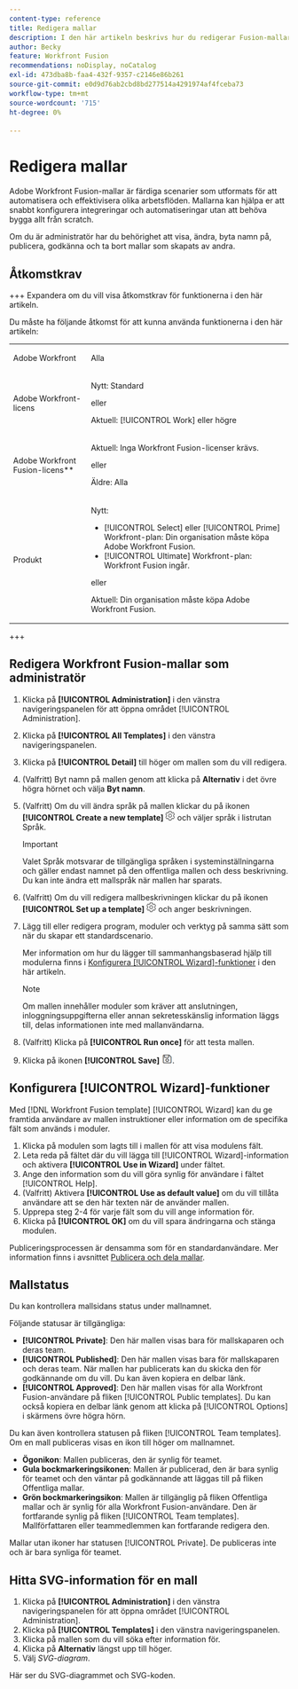 ```yaml
---
content-type: reference
title: Redigera mallar
description: I den här artikeln beskrivs hur du redigerar Fusion-mallar.
author: Becky
feature: Workfront Fusion
recommendations: noDisplay, noCatalog
exl-id: 473dba8b-faa4-432f-9357-c2146e86b261
source-git-commit: e0d9d76ab2cbd8bd277514a4291974af4fceba73
workflow-type: tm+mt
source-wordcount: '715'
ht-degree: 0%

---
```


# Redigera mallar

Adobe Workfront Fusion-mallar är färdiga scenarier som utformats för att automatisera och effektivisera olika arbetsflöden. Mallarna kan hjälpa er att snabbt konfigurera integreringar och automatiseringar utan att behöva bygga allt från scratch.

Om du är administratör har du behörighet att visa, ändra, byta namn på, publicera, godkänna och ta bort mallar som skapats av andra.

## Åtkomstkrav

+++ Expandera om du vill visa åtkomstkrav för funktionerna i den här artikeln.

Du måste ha följande åtkomst för att kunna använda funktionerna i den här artikeln:

<table style="table-layout:auto">
  <col>
  <col>
  <tbody>
    <tr>
      <td role="rowheader">Adobe Workfront</td>
      <td><p>Alla</p></td>
    </tr>
    <tr data-mc-conditions="">
      <td role="rowheader">Adobe Workfront-licens</td>
      <td><p>Nytt: Standard</p><p>eller</p><p>Aktuell: [!UICONTROL Work] eller högre</p></td>
    </tr>
    <tr>
      <td role="rowheader">Adobe Workfront Fusion-licens**</td>
      <td>
        <p>Aktuell: Inga Workfront Fusion-licenser krävs.</p>
        <p>eller</p>
        <p>Äldre: Alla</p>
      </td>
    </tr>
    <tr>
      <td role="rowheader">Produkt</td>
      <td>
        <p>Nytt:</p>
        <ul>
          <li>[!UICONTROL Select] eller [!UICONTROL Prime] Workfront-plan: Din organisation måste köpa Adobe Workfront Fusion.</li>
          <li>[!UICONTROL Ultimate] Workfront-plan: Workfront Fusion ingår.</li>
        </ul>
        <p>eller</p>
        <p>Aktuell: Din organisation måste köpa Adobe Workfront Fusion.</p>
      </td>
    </tr>
  </tbody>
</table>

<!--
For more detail about the information in this table, see [Access requirements in Workfront documentation](/help/quicksilver/administration-and-setup/add-users/access-levels-and-object-permissions/access-level-requirements-in-documentation.md). 

For information on Adobe Workfront Fusion licenses, see [Adobe Workfront Fusion licenses](../../workfront-fusion/get-started/license-automation-vs-integration.md). -->

+++

## Redigera Workfront Fusion-mallar som administratör

1. Klicka på **[!UICONTROL Administration]** i den vänstra navigeringspanelen för att öppna området [!UICONTROL Administration].
1. Klicka på **[!UICONTROL All Templates]** i den vänstra navigeringspanelen.
1. Klicka på **[!UICONTROL Detail]** till höger om mallen som du vill redigera.
1. (Valfritt) Byt namn på mallen genom att klicka på **Alternativ** i det övre högra hörnet och välja **Byt namn**.
1. (Valfritt) Om du vill ändra språk på mallen klickar du på ikonen **[!UICONTROL Create a new template]** ![Scenarioinställningar](assets/fusion-scenario-settings-icon.png) och väljer språk i listrutan Språk.

   >[!IMPORTANT]
   >
   >Valet Språk motsvarar de tillgängliga språken i systeminställningarna och gäller endast namnet på den offentliga mallen och dess beskrivning. Du kan inte ändra ett mallspråk när mallen har sparats.

1. (Valfritt) Om du vill redigera mallbeskrivningen klickar du på ikonen **[!UICONTROL Set up a template]** ![Scenarioinställningar](assets/fusion-scenario-settings-icon.png) och anger beskrivningen.
1. Lägg till eller redigera program, moduler och verktyg på samma sätt som när du skapar ett standardscenario.

   Mer information om hur du lägger till sammanhangsbaserad hjälp till modulerna finns i [Konfigurera [!UICONTROL Wizard]-funktioner](#set-up-wizard-functionality) i den här artikeln.

   <!--For more information on building a scenario, see [Create a scenario in Adobe Workfront Fusion](../../../workfront-fusion/scenarios/create-a-scenario.md).-->

   >[!NOTE]
   >
   >Om mallen innehåller moduler som kräver att anslutningen, inloggningsuppgifterna eller annan sekretesskänslig information läggs till, delas informationen inte med mallanvändarna.

1. (Valfritt) Klicka på **[!UICONTROL Run once]** för att testa mallen.
1. Klicka på ikonen **[!UICONTROL Save]** ![Spara ](assets/save-icon.png).


## Konfigurera [!UICONTROL Wizard]-funktioner

Med [!DNL Workfront Fusion template] [!UICONTROL Wizard] kan du ge framtida användare av mallen instruktioner eller information om de specifika fält som används i moduler.

1. Klicka på modulen som lagts till i mallen för att visa modulens fält.
1. Leta reda på fältet där du vill lägga till [!UICONTROL Wizard]-information och aktivera **[!UICONTROL Use in Wizard]** under fältet.
1. Ange den information som du vill göra synlig för användare i fältet [!UICONTROL Help].
1. (Valfritt) Aktivera **[!UICONTROL Use as default value]** om du vill tillåta användare att se den här texten när de använder mallen.
1. Upprepa steg 2-4 för varje fält som du vill ange information för.
1. Klicka på **[!UICONTROL OK]** om du vill spara ändringarna och stänga modulen.

Publiceringsprocessen är densamma som för en standardanvändare. Mer information finns i avsnittet [Publicera och dela mallar](/help/workfront-fusion/create-and-manage-templates/publish-and-share-fusion-templates.md).

## Mallstatus

Du kan kontrollera mallsidans status under mallnamnet.

Följande statusar är tillgängliga:

* **[!UICONTROL Private]**: Den här mallen visas bara för mallskaparen och deras team.
* **[!UICONTROL Published]**: Den här mallen visas bara för mallskaparen och deras team. När mallen har publicerats kan du skicka den för godkännande om du vill. Du kan även kopiera en delbar länk.
* **[!UICONTROL Approved]**: Den här mallen visas för alla Workfront Fusion-användare på fliken [!UICONTROL Public templates]. Du kan också kopiera en delbar länk genom att klicka på [!UICONTROL Options] i skärmens övre högra hörn.

Du kan även kontrollera statusen på fliken [!UICONTROL Team templates]. Om en mall publiceras visas en ikon till höger om mallnamnet.

* **Ögonikon**: Mallen publiceras, den är synlig för teamet.
* **Gula bockmarkeringsikonen**: Mallen är publicerad, den är bara synlig för teamet och den väntar på godkännande att läggas till på fliken Offentliga mallar.
* **Grön bockmarkeringsikon**: Mallen är tillgänglig på fliken Offentliga mallar och är synlig för alla Workfront Fusion-användare. Den är fortfarande synlig på fliken [!UICONTROL Team templates]. Mallförfattaren eller teammedlemmen kan fortfarande redigera den.

Mallar utan ikoner har statusen [!UICONTROL Private]. De publiceras inte och är bara synliga för teamet.

## Hitta SVG-information för en mall

1. Klicka på **[!UICONTROL Administration]** i den vänstra navigeringspanelen för att öppna området [!UICONTROL Administration].
1. Klicka på **[!UICONTROL Templates]** i den vänstra navigeringspanelen.
1. Klicka på mallen som du vill söka efter information för.
1. Klicka på **Alternativ** längst upp till höger.
1. Välj *SVG-diagram*.

Här ser du SVG-diagrammet och SVG-koden.

